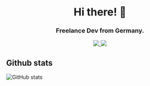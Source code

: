 <h1 align="center"> Hi there! 👋</h1>
<h3 align="center">Freelance Dev from Germany.</h3>
<p align="center">
  
  <a href="https://discord.gg/WfTmvtGTaS">
    <img src="https://img.shields.io/discord/483551326232641544?label=discord&color=5865F2&logo=discord&logoColor=616eff">
  </a>

  <a href="https://nstrassburger.de/donate">
    <img src="https://img.shields.io/badge/donations-nstrassburger.de-orange">
  </a>
</p>

## Github stats
![GitHub stats](https://github-readme-stats.vercel.app/api?username=ArcadeArchie&show_icons=truea&theme=github_dark&custom_title=GitHub%20Stats%20for%20ArcadeArchie)
